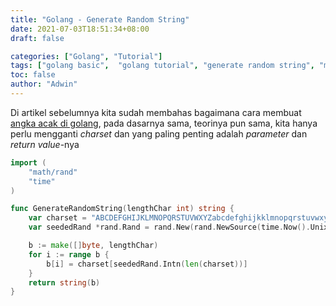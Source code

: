 ```yaml
---
title: "Golang - Generate Random String"
date: 2021-07-03T18:51:34+08:00
draft: false

categories: ["Golang", "Tutorial"]
tags: ["golang basic",  "golang tutorial", "generate random string", "membuat huruf acak"]
toc: false
author: "Adwin"
---
```

Di artikel sebelumnya kita sudah membahas bagaimana cara membuat [angka acak di golang](https://blog.cryppy.xyz/article/generate-random-number/), pada dasarnya sama, teorinya pun sama, kita hanya perlu mengganti _charset_ dan yang paling  penting adalah *parameter* dan *return value*-nya

```go
import (
	"math/rand"
	"time"
)

func GenerateRandomString(lengthChar int) string {
	var charset = "ABCDEFGHIJKLMNOPQRSTUVWXYZabcdefghijkklmnopqrstuvwxyz"
	var seededRand *rand.Rand = rand.New(rand.NewSource(time.Now().UnixNano()))

	b := make([]byte, lengthChar)
	for i := range b {
		b[i] = charset[seededRand.Intn(len(charset))]
	}
	return string(b)
}
```
